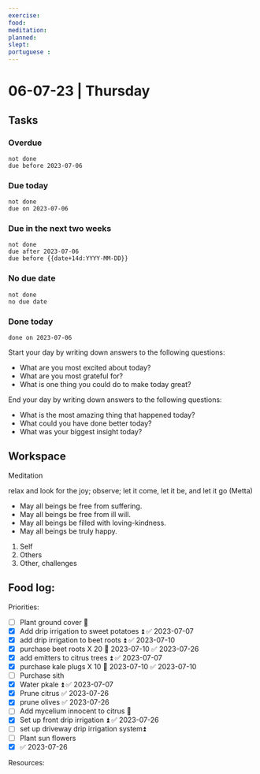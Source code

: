 ```yaml
---
exercise: 
food:
meditation:
planned:
slept:
portuguese :
---
```


# 06-07-23 | Thursday

## Tasks
### Overdue
```tasks
not done
due before 2023-07-06
```

### Due today
```tasks
not done
due on 2023-07-06
```

### Due in the next two weeks
```tasks
not done
due after 2023-07-06
due before {{date+14d:YYYY-MM-DD}}
```

### No due date
```tasks
not done
no due date
```

### Done today
```tasks
done on 2023-07-06
```


Start your day by writing down answers to the following questions:

- What are you most excited about today? 
- What are you most grateful for? 
- What is one thing you could do to make today great?  

End your day by writing down answers to the following questions: 

- What is the most amazing thing that happened today? 
- What could you have done better today? 
- What was your biggest insight today?

## Workspace

Meditation 

relax and look for the joy; observe; let it come, let it be, and let it go
(Metta)
-   May all beings be free from suffering.
-   May all beings be free from ill will.
-   May all beings be filled with loving-kindness.
-   May all beings be truly happy.

1. Self
2. Others
3. Other, challenges

Food log:
- 

Priorities:
- [ ] Plant ground cover 🔼 
- [x] Add drip irrigation to sweet potatoes ⏫ ✅ 2023-07-07
- [x] add drip irrigation to beet roots ⏫ ✅ 2023-07-10
- [x] purchase beet roots X 20 📅 2023-07-10 ✅ 2023-07-26
- [x] add emitters to citrus trees ⏫ ✅ 2023-07-07
- [x] purchase kale plugs X 10 📅 2023-07-10 ✅ 2023-07-10
- [ ] Purchase sith 
- [x] Water pkale ⏫ ✅ 2023-07-07
- [x] Prune citrus ✅ 2023-07-26
- [x] prune olives ✅ 2023-07-26
- [ ] Add mycelium innocent to citrus 🔼 
- [x] Set up front drip irrigation ⏫ ✅ 2023-07-26
- [ ] set up driveway drip irrigation system⏫ 
- [ ] Plant sun flowers
- [x]  ✅ 2023-07-26

Resources:

